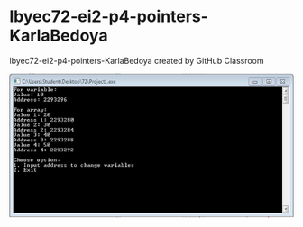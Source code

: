 # lbyec72-ei2-p4-pointers-KarlaBedoya
lbyec72-ei2-p4-pointers-KarlaBedoya created by GitHub Classroom

![](1.Png)

